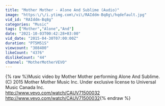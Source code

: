 ```yaml
---
title: "Mother Mother - Alone And Sublime (Audio)"
image: "https:\/\/i.ytimg.com\/vi\/RAIddm-Bq8g\/hqdefault.jpg"
vid_id: "RAIddm-Bq8g"
categories: "Music"
tags: ["Mother","Alone","And"]
date: "2021-10-03T00:42:28+03:00"
vid_date: "2015-04-30T07:00:00Z"
duration: "PT5M51S"
viewcount: "308400"
likeCount: "4376"
dislikeCount: "44"
channel: "MotherMotherVEVO"
---
```

{% raw %}Music video by Mother Mother performing Alone And Sublime. (C) 2015 Mother Mother Music Inc. Under exclusive license to Universal Music Canada Inc.<br /><a rel="nofollow" target="blank" href="http://www.vevo.com/watch/CAUV71500032">http://www.vevo.com/watch/CAUV71500032</a><br /><a rel="nofollow" target="blank" href="http://www.vevo.com/watch/CAUV71500032">http://www.vevo.com/watch/CAUV71500032</a>{% endraw %}
